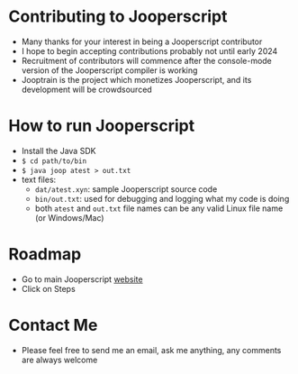 # Contributing to Jooperscript
* Many thanks for your interest in being a Jooperscript contributor
* I hope to begin accepting contributions probably not until early 2024
* Recruitment of contributors will commence after the console-mode version of the Jooperscript compiler is working
* Jooptrain is the project which monetizes Jooperscript, and its development will be crowdsourced
# How to run Jooperscript
* Install the Java SDK
* `$ cd path/to/bin`
* `$ java joop atest > out.txt`
* text files:
  * `dat/atest.xyn`: sample Jooperscript source code
  * `bin/out.txt`: used for debugging and logging what my code is doing
  * both `atest` and `out.txt` file names can be any valid Linux file name (or Windows/Mac)
# Roadmap
* Go to main Jooperscript [website](http://jooperscript.org)
* Click on Steps
# Contact Me
* Please feel free to send me an email, ask me anything, any comments are always welcome
